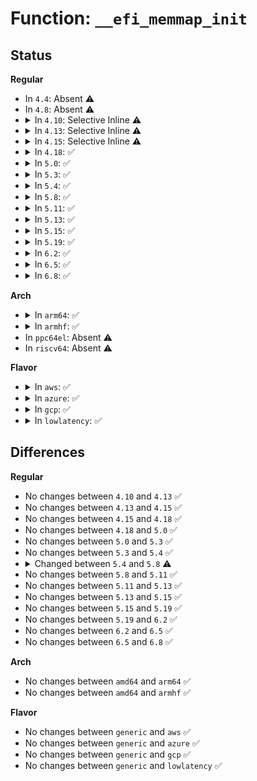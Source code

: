 # Function: <code>__efi_memmap_init</code>

## Status
<b>Regular</b>
<ul>
<li>
In <code>4.4</code>: Absent ⚠️
</li>
<li>
In <code>4.8</code>: Absent ⚠️
</li>
<li>
<details>
<summary>In <code>4.10</code>: Selective Inline ⚠️</summary>

```c
int __efi_memmap_init(struct efi_memory_map_data *data, bool late);
```

**Collision:** Unique Static

**Inline:** Selective

**Transformation:** False

**Instances:**

```
In drivers/firmware/efi/memmap.c (ffffffff8202242e)
Location: drivers/firmware/efi/memmap.c:68
Inline: True
Direct callers:
  - drivers/firmware/efi/memmap.c:efi_memmap_install
  - drivers/firmware/efi/memmap.c:efi_memmap_init_late
  - drivers/firmware/efi/memmap.c:efi_memmap_init_early
```
**Symbols:**

```
ffffffff8202242e-ffffffff820224dc: __efi_memmap_init (STB_LOCAL)
```
</details>
</li>
<li>
<details>
<summary>In <code>4.13</code>: Selective Inline ⚠️</summary>

```c
int __efi_memmap_init(struct efi_memory_map_data *data, bool late);
```

**Collision:** Unique Static

**Inline:** Selective

**Transformation:** False

**Instances:**

```
In drivers/firmware/efi/memmap.c (ffffffff82105157)
Location: drivers/firmware/efi/memmap.c:68
Inline: True
Direct callers:
  - drivers/firmware/efi/memmap.c:efi_memmap_install
  - drivers/firmware/efi/memmap.c:efi_memmap_init_late
  - drivers/firmware/efi/memmap.c:efi_memmap_init_early
```
**Symbols:**

```
ffffffff82105157-ffffffff8210520b: __efi_memmap_init (STB_LOCAL)
```
</details>
</li>
<li>
<details>
<summary>In <code>4.15</code>: Selective Inline ⚠️</summary>

```c
int __efi_memmap_init(struct efi_memory_map_data *data, bool late);
```

**Collision:** Unique Static

**Inline:** Selective

**Transformation:** False

**Instances:**

```
In drivers/firmware/efi/memmap.c (ffffffff8270e820)
Location: drivers/firmware/efi/memmap.c:69
Inline: True
Direct callers:
  - drivers/firmware/efi/memmap.c:efi_memmap_install
  - drivers/firmware/efi/memmap.c:efi_memmap_init_late
  - drivers/firmware/efi/memmap.c:efi_memmap_init_early
```
**Symbols:**

```
ffffffff8270e820-ffffffff8270e8d4: __efi_memmap_init (STB_LOCAL)
```
</details>
</li>
<li>
<details>
<summary>In <code>4.18</code>: ✅</summary>

```c
int __efi_memmap_init(struct efi_memory_map_data *data, bool late);
```

**Collision:** Unique Static

**Inline:** No

**Transformation:** False

**Instances:**

```
In drivers/firmware/efi/memmap.c (ffffffff82738adf)
Location: drivers/firmware/efi/memmap.c:69
Inline: False
Direct callers:
  - drivers/firmware/efi/memmap.c:efi_memmap_install
  - drivers/firmware/efi/memmap.c:efi_memmap_init_late
  - drivers/firmware/efi/memmap.c:efi_memmap_init_early
```
**Symbols:**

```
ffffffff82738adf-ffffffff82738b93: __efi_memmap_init (STB_LOCAL)
```
</details>
</li>
<li>
<details>
<summary>In <code>5.0</code>: ✅</summary>

```c
int __efi_memmap_init(struct efi_memory_map_data *data, bool late);
```

**Collision:** Unique Static

**Inline:** No

**Transformation:** False

**Instances:**

```
In drivers/firmware/efi/memmap.c (ffffffff828f2a8b)
Location: drivers/firmware/efi/memmap.c:69
Inline: False
Direct callers:
  - drivers/firmware/efi/memmap.c:efi_memmap_install
  - drivers/firmware/efi/memmap.c:efi_memmap_init_late
  - drivers/firmware/efi/memmap.c:efi_memmap_init_early
```
**Symbols:**

```
ffffffff828f2a8b-ffffffff828f2b3f: __efi_memmap_init (STB_LOCAL)
```
</details>
</li>
<li>
<details>
<summary>In <code>5.3</code>: ✅</summary>

```c
int __efi_memmap_init(struct efi_memory_map_data *data, bool late);
```

**Collision:** Unique Static

**Inline:** No

**Transformation:** False

**Instances:**

```
In drivers/firmware/efi/memmap.c (ffffffff8290e378)
Location: drivers/firmware/efi/memmap.c:69
Inline: False
Direct callers:
  - drivers/firmware/efi/memmap.c:efi_memmap_install
  - drivers/firmware/efi/memmap.c:efi_memmap_init_late
  - drivers/firmware/efi/memmap.c:efi_memmap_init_early
```
**Symbols:**

```
ffffffff8290e378-ffffffff8290e430: __efi_memmap_init (STB_LOCAL)
```
</details>
</li>
<li>
<details>
<summary>In <code>5.4</code>: ✅</summary>

```c
int __efi_memmap_init(struct efi_memory_map_data *data, bool late);
```

**Collision:** Unique Static

**Inline:** No

**Transformation:** False

**Instances:**

```
In drivers/firmware/efi/memmap.c (ffffffff82917d91)
Location: drivers/firmware/efi/memmap.c:69
Inline: False
Direct callers:
  - drivers/firmware/efi/memmap.c:efi_memmap_install
  - drivers/firmware/efi/memmap.c:efi_memmap_init_late
  - drivers/firmware/efi/memmap.c:efi_memmap_init_early
```
**Symbols:**

```
ffffffff82917d91-ffffffff82917e49: __efi_memmap_init (STB_LOCAL)
```
</details>
</li>
<li>
<details>
<summary>In <code>5.8</code>: ✅</summary>

```c
int __efi_memmap_init(struct efi_memory_map_data *data);
```

**Collision:** Unique Static

**Inline:** No

**Transformation:** False

**Instances:**

```
In drivers/firmware/efi/memmap.c (ffffffff82d2a510)
Location: drivers/firmware/efi/memmap.c:105
Inline: False
Direct callers:
  - drivers/firmware/efi/memmap.c:efi_memmap_install
  - drivers/firmware/efi/memmap.c:efi_memmap_init_late
  - drivers/firmware/efi/memmap.c:efi_memmap_init_early
```
**Symbols:**

```
ffffffff82d2a510-ffffffff82d2a5f2: __efi_memmap_init (STB_LOCAL)
```
</details>
</li>
<li>
<details>
<summary>In <code>5.11</code>: ✅</summary>

```c
int __efi_memmap_init(struct efi_memory_map_data *data);
```

**Collision:** Unique Static

**Inline:** No

**Transformation:** False

**Instances:**

```
In drivers/firmware/efi/memmap.c (ffffffff83018c2a)
Location: drivers/firmware/efi/memmap.c:105
Inline: False
Direct callers:
  - drivers/firmware/efi/memmap.c:efi_memmap_install
  - drivers/firmware/efi/memmap.c:efi_memmap_init_late
  - drivers/firmware/efi/memmap.c:efi_memmap_init_early
```
**Symbols:**

```
ffffffff83018c2a-ffffffff83018d0c: __efi_memmap_init (STB_LOCAL)
```
</details>
</li>
<li>
<details>
<summary>In <code>5.13</code>: ✅</summary>

```c
int __efi_memmap_init(struct efi_memory_map_data *data);
```

**Collision:** Unique Static

**Inline:** No

**Transformation:** False

**Instances:**

```
In drivers/firmware/efi/memmap.c (ffffffff83223c22)
Location: drivers/firmware/efi/memmap.c:105
Inline: False
Direct callers:
  - drivers/firmware/efi/memmap.c:efi_memmap_install
  - drivers/firmware/efi/memmap.c:efi_memmap_init_late
  - drivers/firmware/efi/memmap.c:efi_memmap_init_early
```
**Symbols:**

```
ffffffff83223c22-ffffffff83223d04: __efi_memmap_init (STB_LOCAL)
```
</details>
</li>
<li>
<details>
<summary>In <code>5.15</code>: ✅</summary>

```c
int __efi_memmap_init(struct efi_memory_map_data *data);
```

**Collision:** Unique Static

**Inline:** No

**Transformation:** False

**Instances:**

```
In drivers/firmware/efi/memmap.c (ffffffff8330da28)
Location: drivers/firmware/efi/memmap.c:105
Inline: False
Direct callers:
  - drivers/firmware/efi/memmap.c:efi_memmap_install
  - drivers/firmware/efi/memmap.c:efi_memmap_init_late
  - drivers/firmware/efi/memmap.c:efi_memmap_init_early
```
**Symbols:**

```
ffffffff8330da28-ffffffff8330db0a: __efi_memmap_init (STB_LOCAL)
```
</details>
</li>
<li>
<details>
<summary>In <code>5.19</code>: ✅</summary>

```c
int __efi_memmap_init(struct efi_memory_map_data *data);
```

**Collision:** Unique Static

**Inline:** No

**Transformation:** False

**Instances:**

```
In drivers/firmware/efi/memmap.c (ffffffff834c77a3)
Location: drivers/firmware/efi/memmap.c:105
Inline: False
Direct callers:
  - drivers/firmware/efi/memmap.c:efi_memmap_install
  - drivers/firmware/efi/memmap.c:efi_memmap_init_late
  - drivers/firmware/efi/memmap.c:efi_memmap_init_early
```
**Symbols:**

```
ffffffff834c77a3-ffffffff834c789c: __efi_memmap_init (STB_LOCAL)
```
</details>
</li>
<li>
<details>
<summary>In <code>6.2</code>: ✅</summary>

```c
int __efi_memmap_init(struct efi_memory_map_data *data);
```

**Collision:** Unique Global

**Inline:** No

**Transformation:** False

**Instances:**

```
In drivers/firmware/efi/memmap.c (ffffffff83f08800)
Location: drivers/firmware/efi/memmap.c:37
Inline: False
Direct callers:
  - arch/x86/platform/efi/memmap.c:efi_memmap_install
  - drivers/firmware/efi/memmap.c:efi_memmap_init_late
  - drivers/firmware/efi/memmap.c:efi_memmap_init_early
  - drivers/firmware/efi/memmap.c:efi_memmap_init_early
```
**Symbols:**

```
ffffffff83f08800-ffffffff83f088e8: __efi_memmap_init (STB_GLOBAL)
```
</details>
</li>
<li>
<details>
<summary>In <code>6.5</code>: ✅</summary>

```c
int __efi_memmap_init(struct efi_memory_map_data *data);
```

**Collision:** Unique Global

**Inline:** No

**Transformation:** False

**Instances:**

```
In drivers/firmware/efi/memmap.c (ffffffff8372e940)
Location: drivers/firmware/efi/memmap.c:37
Inline: False
Direct callers:
  - arch/x86/platform/efi/memmap.c:efi_memmap_install
  - drivers/firmware/efi/memmap.c:efi_memmap_init_late
  - drivers/firmware/efi/memmap.c:efi_memmap_init_early
  - drivers/firmware/efi/memmap.c:efi_memmap_init_early
```
**Symbols:**

```
ffffffff8372e940-ffffffff8372ea28: __efi_memmap_init (STB_GLOBAL)
```
</details>
</li>
<li>
<details>
<summary>In <code>6.8</code>: ✅</summary>

```c
int __efi_memmap_init(struct efi_memory_map_data *data);
```

**Collision:** Unique Global

**Inline:** No

**Transformation:** False

**Instances:**

```
In drivers/firmware/efi/memmap.c (ffffffff83962d40)
Location: drivers/firmware/efi/memmap.c:37
Inline: False
Direct callers:
  - arch/x86/platform/efi/memmap.c:efi_memmap_install
  - drivers/firmware/efi/memmap.c:efi_memmap_init_late
  - drivers/firmware/efi/memmap.c:efi_memmap_init_early
  - drivers/firmware/efi/memmap.c:efi_memmap_init_early
```
**Symbols:**

```
ffffffff83962d40-ffffffff83962e28: __efi_memmap_init (STB_GLOBAL)
```
</details>
</li>
</ul>
<b>Arch</b>
<ul>
<li>
<details>
<summary>In <code>arm64</code>: ✅</summary>

```c
int __efi_memmap_init(struct efi_memory_map_data *data, bool late);
```

**Collision:** Unique Static

**Inline:** No

**Transformation:** False

**Instances:**

```
In drivers/firmware/efi/memmap.c (ffff8000114a6654)
Location: drivers/firmware/efi/memmap.c:69
Inline: False
Direct callers:
  - drivers/firmware/efi/memmap.c:efi_memmap_install
  - drivers/firmware/efi/memmap.c:efi_memmap_init_late
  - drivers/firmware/efi/memmap.c:efi_memmap_init_early
```
**Symbols:**

```
ffff8000114a6654-ffff8000114a6740: __efi_memmap_init (STB_LOCAL)
```
</details>
</li>
<li>
<details>
<summary>In <code>armhf</code>: ✅</summary>

```c
int __efi_memmap_init(struct efi_memory_map_data *data, bool late);
```

**Collision:** Unique Static

**Inline:** No

**Transformation:** False

**Instances:**

```
In drivers/firmware/efi/memmap.c (c15a8a04)
Location: drivers/firmware/efi/memmap.c:69
Inline: False
Direct callers:
  - drivers/firmware/efi/memmap.c:efi_memmap_install
  - drivers/firmware/efi/memmap.c:efi_memmap_init_late
  - drivers/firmware/efi/memmap.c:efi_memmap_init_early
```
**Symbols:**

```
c15a8a04-c15a8ae0: __efi_memmap_init (STB_LOCAL)
```
</details>
</li>
<li>
In <code>ppc64el</code>: Absent ⚠️
</li>
<li>
In <code>riscv64</code>: Absent ⚠️
</li>
</ul>
<b>Flavor</b>
<ul>
<li>
<details>
<summary>In <code>aws</code>: ✅</summary>

```c
int __efi_memmap_init(struct efi_memory_map_data *data, bool late);
```

**Collision:** Unique Static

**Inline:** No

**Transformation:** False

**Instances:**

```
In drivers/firmware/efi/memmap.c (ffffffff828fd197)
Location: drivers/firmware/efi/memmap.c:69
Inline: False
Direct callers:
  - drivers/firmware/efi/memmap.c:efi_memmap_install
  - drivers/firmware/efi/memmap.c:efi_memmap_init_late
  - drivers/firmware/efi/memmap.c:efi_memmap_init_early
```
**Symbols:**

```
ffffffff828fd197-ffffffff828fd24f: __efi_memmap_init (STB_LOCAL)
```
</details>
</li>
<li>
<details>
<summary>In <code>azure</code>: ✅</summary>

```c
int __efi_memmap_init(struct efi_memory_map_data *data, bool late);
```

**Collision:** Unique Static

**Inline:** No

**Transformation:** False

**Instances:**

```
In drivers/firmware/efi/memmap.c (ffffffff828f4a33)
Location: drivers/firmware/efi/memmap.c:69
Inline: False
Direct callers:
  - drivers/firmware/efi/memmap.c:efi_memmap_install
  - drivers/firmware/efi/memmap.c:efi_memmap_init_late
  - drivers/firmware/efi/memmap.c:efi_memmap_init_early
```
**Symbols:**

```
ffffffff828f4a33-ffffffff828f4aeb: __efi_memmap_init (STB_LOCAL)
```
</details>
</li>
<li>
<details>
<summary>In <code>gcp</code>: ✅</summary>

```c
int __efi_memmap_init(struct efi_memory_map_data *data, bool late);
```

**Collision:** Unique Static

**Inline:** No

**Transformation:** False

**Instances:**

```
In drivers/firmware/efi/memmap.c (ffffffff829123c6)
Location: drivers/firmware/efi/memmap.c:69
Inline: False
Direct callers:
  - drivers/firmware/efi/memmap.c:efi_memmap_install
  - drivers/firmware/efi/memmap.c:efi_memmap_init_late
  - drivers/firmware/efi/memmap.c:efi_memmap_init_early
```
**Symbols:**

```
ffffffff829123c6-ffffffff8291247e: __efi_memmap_init (STB_LOCAL)
```
</details>
</li>
<li>
<details>
<summary>In <code>lowlatency</code>: ✅</summary>

```c
int __efi_memmap_init(struct efi_memory_map_data *data, bool late);
```

**Collision:** Unique Static

**Inline:** No

**Transformation:** False

**Instances:**

```
In drivers/firmware/efi/memmap.c (ffffffff82918df3)
Location: drivers/firmware/efi/memmap.c:69
Inline: False
Direct callers:
  - drivers/firmware/efi/memmap.c:efi_memmap_install
  - drivers/firmware/efi/memmap.c:efi_memmap_init_late
  - drivers/firmware/efi/memmap.c:efi_memmap_init_early
```
**Symbols:**

```
ffffffff82918df3-ffffffff82918eab: __efi_memmap_init (STB_LOCAL)
```
</details>
</li>
</ul>

## Differences
<b>Regular</b>
<ul>
<li>
No changes between <code>4.10</code> and <code>4.13</code> ✅
</li>
<li>
No changes between <code>4.13</code> and <code>4.15</code> ✅
</li>
<li>
No changes between <code>4.15</code> and <code>4.18</code> ✅
</li>
<li>
No changes between <code>4.18</code> and <code>5.0</code> ✅
</li>
<li>
No changes between <code>5.0</code> and <code>5.3</code> ✅
</li>
<li>
No changes between <code>5.3</code> and <code>5.4</code> ✅
</li>
<li>
<details>
<summary>Changed between <code>5.4</code> and <code>5.8</code> ⚠️</summary>
<ul>
<li>
<b>Param removed. </b>
<code>bool late</code>
</li>
</ul>
</details>
</li>
<li>
No changes between <code>5.8</code> and <code>5.11</code> ✅
</li>
<li>
No changes between <code>5.11</code> and <code>5.13</code> ✅
</li>
<li>
No changes between <code>5.13</code> and <code>5.15</code> ✅
</li>
<li>
No changes between <code>5.15</code> and <code>5.19</code> ✅
</li>
<li>
No changes between <code>5.19</code> and <code>6.2</code> ✅
</li>
<li>
No changes between <code>6.2</code> and <code>6.5</code> ✅
</li>
<li>
No changes between <code>6.5</code> and <code>6.8</code> ✅
</li>
</ul>
<b>Arch</b>
<ul>
<li>
No changes between <code>amd64</code> and <code>arm64</code> ✅
</li>
<li>
No changes between <code>amd64</code> and <code>armhf</code> ✅
</li>
</ul>
<b>Flavor</b>
<ul>
<li>
No changes between <code>generic</code> and <code>aws</code> ✅
</li>
<li>
No changes between <code>generic</code> and <code>azure</code> ✅
</li>
<li>
No changes between <code>generic</code> and <code>gcp</code> ✅
</li>
<li>
No changes between <code>generic</code> and <code>lowlatency</code> ✅
</li>
</ul>
